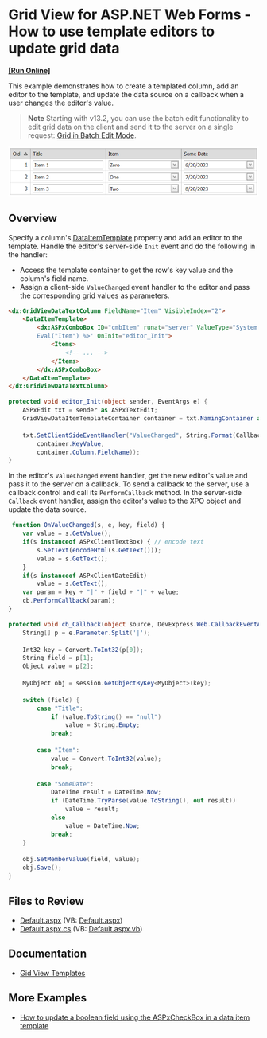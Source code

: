 # Grid View for ASP.NET Web Forms - How to use template editors to update grid data
<!-- run online -->
**[[Run Online]](https://codecentral.devexpress.com/e2333/)**
<!-- run online end -->

This example demonstrates how to create a templated column, add an editor to the template, and update the data source on a callback when a user changes the editor's value.

> **Note**
> Starting with v13.2, you can use the batch edit functionality to edit grid data on the client and send it to the server on a single request: [Grid in Batch Edit Mode](https://docs.devexpress.com/AspNet/16443/components/grid-view/concepts/edit-data/batch-edit-mode).

![Use template editors to update grid data](TemplateEditors.png)

## Overview

Specify a column's [DataItemTemplate](https://docs.devexpress.com/AspNet/DevExpress.Web.GridViewDataColumn.DataItemTemplate) property and add an editor to the template. Handle the editor's server-side `Init` event and do the following in the handler:

* Access the template container to get the row's key value and the column's field name.
* Assign a client-side `ValueChanged` event handler to the editor and pass the corresponding grid values as parameters.

```aspx
<dx:GridViewDataTextColumn FieldName="Item" VisibleIndex="2">
    <DataItemTemplate>
        <dx:ASPxComboBox ID="cmbItem" runat="server" ValueType="System.Int32" Value='<%#
        Eval("Item") %>' OnInit="editor_Init">
            <Items>
                <!-- ... -->
            </Items>
        </dx:ASPxComboBox>
    </DataItemTemplate>
</dx:GridViewDataTextColumn>
```

```cs
protected void editor_Init(object sender, EventArgs e) {
    ASPxEdit txt = sender as ASPxTextEdit;
    GridViewDataItemTemplateContainer container = txt.NamingContainer as GridViewDataItemTemplateContainer;

    txt.SetClientSideEventHandler("ValueChanged", String.Format(CallbackArgumentFormat,
        container.KeyValue,
        container.Column.FieldName));
}
```

In the editor's `ValueChanged` event handler, get the new editor's value and pass it to the server on a callback. To send a callback to the server, use a callback control and call its `PerformCallback` method. In the server-side `Callback` event handler, assign the editor's value to the XPO object and update the data source.

```js
 function OnValueChanged(s, e, key, field) {
    var value = s.GetValue();
    if(s instanceof ASPxClientTextBox) { // encode text
        s.SetText(encodeHtml(s.GetText()));
        value = s.GetText();
    }
    if(s instanceof ASPxClientDateEdit)
        value = s.GetText();
    var param = key + "|" + field + "|" + value;
    cb.PerformCallback(param);
}
```

```cs
protected void cb_Callback(object source, DevExpress.Web.CallbackEventArgs e) {
    String[] p = e.Parameter.Split('|');

    Int32 key = Convert.ToInt32(p[0]);
    String field = p[1];
    Object value = p[2];

    MyObject obj = session.GetObjectByKey<MyObject>(key);

    switch (field) {
        case "Title":
            if (value.ToString() == "null")
                value = String.Empty;
            break;

        case "Item":
            value = Convert.ToInt32(value);
            break;

        case "SomeDate":
            DateTime result = DateTime.Now;
            if (DateTime.TryParse(value.ToString(), out result))
                value = result;
            else
                value = DateTime.Now;
            break;
    }

    obj.SetMemberValue(field, value);
    obj.Save();
}
```

## Files to Review

* [Default.aspx](./CS/WebSite/Default.aspx) (VB: [Default.aspx](./VB/WebSite/Default.aspx))
* [Default.aspx.cs](./CS/WebSite/Default.aspx.cs) (VB: [Default.aspx.vb](./VB/WebSite/Default.aspx.vb))

## Documentation

* [Gid View Templates](https://docs.devexpress.com/AspNet/3718/components/grid-view/concepts/templates)

## More Examples

* [How to update a boolean field using the ASPxCheckBox in a data item template](https://github.com/DevExpress-Examples/how-to-update-a-boolean-field-using-the-aspxcheckbox-in-a-dataitem-template-e2313)
